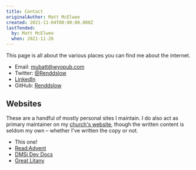 ```yaml
---
title: Contact
originalAuthor: Matt McElwee
created: 2021-11-04T00:00:00.000Z
lastTended:
  by: Matt McElwee
  when: 2021-11-26
---
```


This page is all about the various places you can find me about the internet.

- Email: [mubatt@wyopub.com](mailto:mubatt@wyopub.com)
- Twitter: [@Renddslow](https://twitter.com/Renddslow)
- [LinkedIn](https://linkedin.com/in/renddslow)
- GitHub: [Renddslow](https://github.com/Renddslow)

## Websites

These are a handful of mostly personal sites I maintain. I do also act as primary maintainer on my [church's website](https://flatlandchurch.com), though the written content is seldom my own – whether I've written the copy or not.

- This one!
- [Read:Advent](https://readadvent.com)
- [DMSi Dev Docs](https://devdocs.dmsi.com)
- [Great Litany](https://greatlitany.com)
